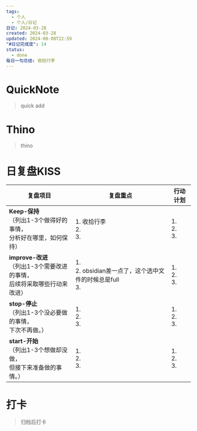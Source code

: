 ```yaml
---
tags:
  - 个人
  - 个人/日记
日记: 2024-03-28
created: 2024-03-28
updated: 2024-08-08T22:59
"#日记完成度": 14
status:
  - done
每日一句总结: 收拾行李
---
```

# QuickNote
> quick add



# Thino
> thino

# 日复盘KISS
| **复盘项目**                                             | **复盘重点**                                      | **行动计划**          |
| ---------------------------------------------------- | --------------------------------------------- | ----------------- |
| **Keep-保持**<br>（列出1-3个做得好的事情，<br>   分析好在哪里，如何保持）     | 1.  收拾行李<br>2. <br>3.                         | 1.  <br>2. <br>3. |
| **improve-改进**<br>（列出1-3个需要改进的事情，<br>  后续将采取哪些行动来改进） | 1.  <br>2. obsidian差一点了，这个选中文件的时候总是full<br>3. | 1.  <br>2. <br>3. |
| **stop-停止**<br>（列出1-3个没必要做的事情，<br>下次不再做。）            | 1.  <br>2. <br>3.                             | 1.  <br>2. <br>3. |
| **start-开始**<br>（列出1-3个想做却没做，<br>但接下来准备做的事情。）        | 1.  <br>2. <br>3.                             | 1.  <br>2. <br>3. |



# 打卡
> 归档后打卡


